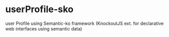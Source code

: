 userProfile-sko
===============

user Profile using Semantic-ko framework (KnockoutJS ext. for declarative web interfaces using semantic data)
